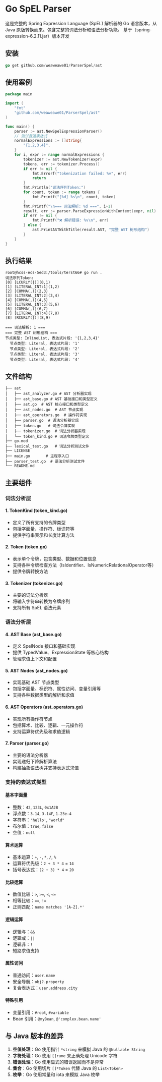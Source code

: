 # Go SpEL Parser

这是完整的 Spring Expression Language (SpEL) 解析器的 Go 语言版本，从 Java 原版转换而来。包含完整的词法分析和语法分析功能。
基于（spring-expression-6.2.11.jar）版本开发


## 安装
```go
go get github.com/weaweawe01/ParserSpel/ast
```
## 使用案例
```go
package main

import (
	"fmt"
	"github.com/weaweawe01/ParserSpel/ast"
)

func main() {
	parser := ast.NewSpelExpressionParser()
	// 测试普通表达式
	normalExpressions := []string{
		"{1,2,3,4}",
	}
	for i, expr := range normalExpressions {
		tokenizer := ast.NewTokenizer(expr)
		tokens, err := tokenizer.Process()
		if err != nil {
			fmt.Errorf("tokenization failed: %v", err)
			return
		}
		fmt.Println("词法序列Token:")
		for count, token := range tokens {
			fmt.Printf("[%d] %s\n", count, token)
		}
		fmt.Printf("\n=== 词法解析: %d ===", i+1)
		result, err := parser.ParseExpressionWithContext(expr, nil)
		if err != nil {
			fmt.Printf("❌ 解析错误: %v\n", err)
		} else {
			ast.PrintASTWithTitle(result.AST, "完整 AST 树形结构")
		}
	}
}


```

## 执行结果
```shell
root@hcss-ecs-5ed3:/tools/terst66# go run .
词法序列Token:
[0] [LCURLY({)](0,1)
[1] [LITERAL_INT:1](1,2)
[2] [COMMA(,)](2,3)
[3] [LITERAL_INT:2](3,4)
[4] [COMMA(,)](4,5)
[5] [LITERAL_INT:3](5,6)
[6] [COMMA(,)](6,7)
[7] [LITERAL_INT:4](7,8)
[8] [RCURLY(})](8,9)

=== 词法解析: 1 ===
=== 完整 AST 树形结构 ===
节点类型: InlineList, 表达式片段: '{1,2,3,4}'
  节点类型: Literal, 表达式片段: '1'
  节点类型: Literal, 表达式片段: '2'
  节点类型: Literal, 表达式片段: '3'
  节点类型: Literal, 表达式片段: '4'
```

## 文件结构

```
├── ast
│   ├── ast_analyzer.go # AST 分析器实现
│   ├── ast_base.go # AST 基础接口和类型定义
│   ├── ast.go  # AST 核心接口和类型定义
│   ├── ast_nodes.go  # AST 节点实现
│   ├── ast_operators.go  # 操作符实现
│   ├── parser.go  # 语法分析器实现
│   ├── token.go   # 词法令牌实现
│   ├── tokenizer.go  # 词法分析器实现
│   └── token_kind.go # 词法令牌类型定义
├── go.mod
├── lexical_test.go   # 词法分析测试文件
├── LICENSE  
├── main.go       # 主程序入口
├── parser_test.go  # 语法分析测试文件
└── README.md
```

## 主要组件
### 词法分析层
#### 1. TokenKind (token_kind.go)
- 定义了所有支持的令牌类型
- 包括字面量、操作符、标识符等
- 提供字符串表示和长度计算方法
#### 2. Token (token.go)
- 表示单个令牌，包含类型、数据和位置信息
- 支持各种令牌检查方法（IsIdentifier、IsNumericRelationalOperator等）
- 提供令牌转换方法
#### 3. Tokenizer (tokenizer.go)
- 主要的词法分析器
- 将输入字符串转换为令牌序列
- 支持所有 SpEL 语法元素
### 语法分析层
#### 4. AST Base (ast_base.go)
- 定义 SpelNode 接口和基础实现
- 提供 TypedValue、ExpressionState 等核心结构
- 管理求值上下文和配置
#### 5. AST Nodes (ast_nodes.go)
- 实现基础 AST 节点类型
- 包括字面量、标识符、属性访问、变量引用等
- 支持各种数据类型的解析和求值
#### 6. AST Operators (ast_operators.go)
- 实现所有操作符节点
- 包括算术、比较、逻辑、一元操作符
- 支持运算符优先级和求值逻辑
#### 7. Parser (parser.go)
- 主要的语法分析器
- 实现递归下降解析算法
- 构建抽象语法树并支持表达式求值
### 支持的表达式类型
#### 基本字面量
- 整数：`42`, `123L`, `0x1A2B`
- 浮点数：`3.14`, `3.14F`, `1.23e-4`
- 字符串：`'hello'`, `"world"`
- 布尔值：`true`, `false`
- 空值：`null`

#### 算术运算
- 基本运算：`+`, `-`, `*`, `/`, `%`
- 运算符优先级：`2 + 3 * 4` = `14`
- 括号表达式：`(2 + 3) * 4` = `20`

#### 比较运算
- 数值比较：`>`, `>=`, `<`, `<=`
- 相等比较：`==`, `!=`
- 正则匹配：`name matches '[A-Z].*'`

#### 逻辑运算
- 逻辑与：`&&`
- 逻辑或：`||`
- 逻辑非：`!`
- 短路求值支持

#### 属性访问
- 普通访问：`user.name`
- 安全导航：`obj?.property`
- 复合表达式：`user.address.city`

#### 特殊引用
- 变量引用：`#root`, `#variable`
- Bean 引用：`@myBean`, `@'complex.bean.name'`

## 与 Java 版本的差异
1. **空值处理**：Go 使用指针 `*string` 来模拟 Java 的 `@Nullable String`
2. **字符处理**：Go 使用 `[]rune` 来正确处理 Unicode 字符
3. **错误处理**：Go 使用显式的错误返回而不是异常
4. **集合**：Go 使用切片 `[]*Token` 代替 Java 的 `List<Token>`
5. **枚举**：Go 使用常量和 iota 来模拟 Java 枚举

